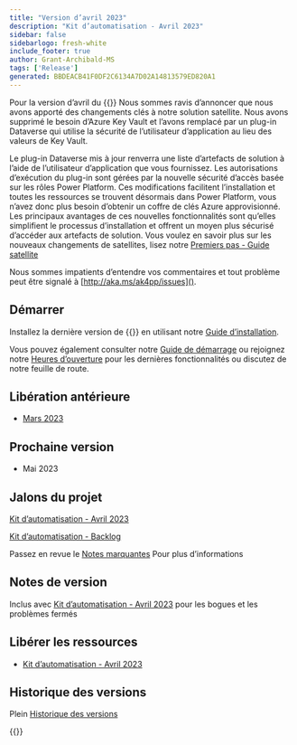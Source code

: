 ```yaml
---
title: "Version d’avril 2023"
description: "Kit d’automatisation - Avril 2023"
sidebar: false
sidebarlogo: fresh-white
include_footer: true
author: Grant-Archibald-MS
tags: ['Release']
generated: BBDEACB41F0DF2C6134A7D02A14813579ED820A1
---
```


Pour la version d’avril du {{<product-name>}} Nous sommes ravis d’annoncer que nous avons apporté des changements clés à notre solution satellite. Nous avons supprimé le besoin d’Azure Key Vault et l’avons remplacé par un plug-in Dataverse qui utilise la sécurité de l’utilisateur d’application au lieu des valeurs de Key Vault. 

Le plug-in Dataverse mis à jour renverra une liste d’artefacts de solution à l’aide de l’utilisateur d’application que vous fournissez. Les autorisations d’exécution du plug-in sont gérées par la nouvelle sécurité d’accès basée sur les rôles Power Platform. Ces modifications facilitent l’installation et toutes les ressources se trouvent désormais dans Power Platform, vous n’avez donc plus besoin d’obtenir un coffre de clés Azure approvisionné. Les principaux avantages de ces nouvelles fonctionnalités sont qu’elles simplifient le processus d’installation et offrent un moyen plus sécurisé d’accéder aux artefacts de solution. Vous voulez en savoir plus sur les nouveaux changements de satellites, lisez notre [Premiers pas - Guide satellite](/fr/get-started/satellite)

Nous sommes impatients d’entendre vos commentaires et tout problème peut être signalé à [http://aka.ms/ak4pp/issues]().

## Démarrer

Installez la dernière version de {{<product-name>}} en utilisant notre [Guide d’installation](/fr/get-started/install).

Vous pouvez également consulter notre [Guide de démarrage](/fr/get-started) ou rejoignez notre [Heures d’ouverture](/fr/office-hours) pour les dernières fonctionnalités ou discutez de notre feuille de route.

## Libération antérieure

- [Mars 2023](/fr/releases/march-2023)

## Prochaine version

- Mai 2023

## Jalons du projet

[Kit d’automatisation - Avril 2023](https://github.com/orgs/microsoft/projects/486/views/11)

[Kit d’automatisation - Backlog](https://github.com/orgs/microsoft/projects/486/views/1)

Passez en revue le [Notes marquantes](/fr/releases/milestones) Pour plus d’informations

## Notes de version

Inclus avec [Kit d’automatisation - Avril 2023](https://github.com/microsoft/powercat-automation-kit/releases/tag/AutomationKit-April2023) pour les bogues et les problèmes fermés

## Libérer les ressources

- [Kit d’automatisation - Avril 2023](https://github.com/microsoft/powercat-automation-kit/releases/tag/AutomationKit-April2023)

## Historique des versions

Plein [Historique des versions](/fr/releases)

{{<questions name="/content/fr/releases/April-2023.json" completed="Merci de nous avoir fait part de vos commentaires" showNavigationButtons="false" locale="fr">}}
